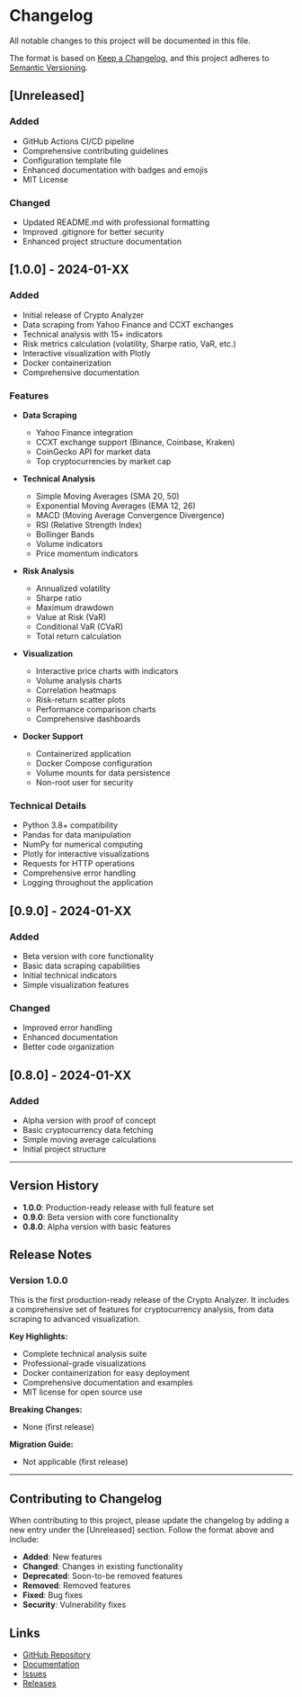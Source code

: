 # Changelog

All notable changes to this project will be documented in this file.

The format is based on [Keep a Changelog](https://keepachangelog.com/en/1.0.0/),
and this project adheres to [Semantic Versioning](https://semver.org/spec/v2.0.0.html).

## [Unreleased]

### Added

- GitHub Actions CI/CD pipeline
- Comprehensive contributing guidelines
- Configuration template file
- Enhanced documentation with badges and emojis
- MIT License

### Changed

- Updated README.md with professional formatting
- Improved .gitignore for better security
- Enhanced project structure documentation

## [1.0.0] - 2024-01-XX

### Added

- Initial release of Crypto Analyzer
- Data scraping from Yahoo Finance and CCXT exchanges
- Technical analysis with 15+ indicators
- Risk metrics calculation (volatility, Sharpe ratio, VaR, etc.)
- Interactive visualization with Plotly
- Docker containerization
- Comprehensive documentation

### Features

- **Data Scraping**

  - Yahoo Finance integration
  - CCXT exchange support (Binance, Coinbase, Kraken)
  - CoinGecko API for market data
  - Top cryptocurrencies by market cap

- **Technical Analysis**

  - Simple Moving Averages (SMA 20, 50)
  - Exponential Moving Averages (EMA 12, 26)
  - MACD (Moving Average Convergence Divergence)
  - RSI (Relative Strength Index)
  - Bollinger Bands
  - Volume indicators
  - Price momentum indicators

- **Risk Analysis**

  - Annualized volatility
  - Sharpe ratio
  - Maximum drawdown
  - Value at Risk (VaR)
  - Conditional VaR (CVaR)
  - Total return calculation

- **Visualization**

  - Interactive price charts with indicators
  - Volume analysis charts
  - Correlation heatmaps
  - Risk-return scatter plots
  - Performance comparison charts
  - Comprehensive dashboards

- **Docker Support**
  - Containerized application
  - Docker Compose configuration
  - Volume mounts for data persistence
  - Non-root user for security

### Technical Details

- Python 3.8+ compatibility
- Pandas for data manipulation
- NumPy for numerical computing
- Plotly for interactive visualizations
- Requests for HTTP operations
- Comprehensive error handling
- Logging throughout the application

## [0.9.0] - 2024-01-XX

### Added

- Beta version with core functionality
- Basic data scraping capabilities
- Initial technical indicators
- Simple visualization features

### Changed

- Improved error handling
- Enhanced documentation
- Better code organization

## [0.8.0] - 2024-01-XX

### Added

- Alpha version with proof of concept
- Basic cryptocurrency data fetching
- Simple moving average calculations
- Initial project structure

---

## Version History

- **1.0.0**: Production-ready release with full feature set
- **0.9.0**: Beta version with core functionality
- **0.8.0**: Alpha version with basic features

## Release Notes

### Version 1.0.0

This is the first production-ready release of the Crypto Analyzer. It includes a comprehensive set of features for cryptocurrency analysis, from data scraping to advanced visualization.

**Key Highlights:**

- Complete technical analysis suite
- Professional-grade visualizations
- Docker containerization for easy deployment
- Comprehensive documentation and examples
- MIT license for open source use

**Breaking Changes:**

- None (first release)

**Migration Guide:**

- Not applicable (first release)

---

## Contributing to Changelog

When contributing to this project, please update the changelog by adding a new entry under the [Unreleased] section. Follow the format above and include:

- **Added**: New features
- **Changed**: Changes in existing functionality
- **Deprecated**: Soon-to-be removed features
- **Removed**: Removed features
- **Fixed**: Bug fixes
- **Security**: Vulnerability fixes

## Links

- [GitHub Repository](https://github.com/kgabeci/crypto-analyzer)
- [Documentation](https://github.com/kgabeci/crypto-analyzer#readme)
- [Issues](https://github.com/kgabeci/crypto-analyzer/issues)
- [Releases](https://github.com/kgabeci/crypto-analyzer/releases)

